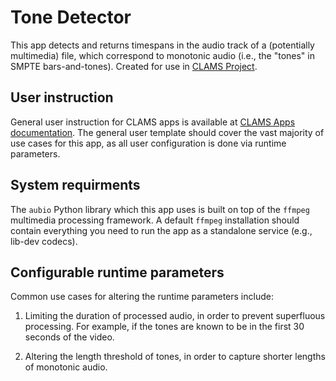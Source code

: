 # Tone Detector

This app detects and returns timespans in the audio track of a (potentially multimedia) file, which correspond to monotonic audio (i.e., the "tones" in SMPTE bars-and-tones). Created for use in [CLAMS Project](https://clams.ai/).

## User instruction

General user instruction for CLAMS apps is available at [CLAMS Apps documentation](https://apps.clams.ai/clamsapp/). The general user template should cover the vast majority of use cases for this app, as all user configuration is done via runtime parameters.

## System requirments

The `aubio` Python library which this app uses is built on top of the `ffmpeg` multimedia processing framework. A default `ffmpeg` installation should contain everything you need to run the app as a standalone service (e.g., lib-dev codecs).

## Configurable runtime parameters

Common use cases for altering the runtime parameters include:

1. Limiting the duration of processed audio, in order to prevent superfluous processing. For example, if the tones are known to be in the first 30 seconds of the video.

2. Altering the length threshold of tones, in order to capture shorter lengths of monotonic audio.
